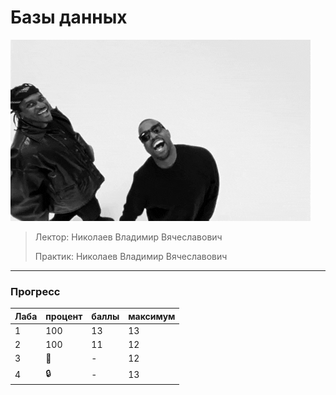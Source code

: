 # Базы данных

![pic](https://github.com/bilyardvmetro/ITMO-System-Application-Software/blob/main/gifs/DBReadme.gif)

> Лектор: Николаев Владимир Вячеславович
>
> Практик: Николаев Владимир Вячеславович


---

### Прогресс
| Лаба | процент | баллы | максимум |
| ---- | ------- | ----- | -------- | 
|   1  |   100   |   13  |    13    |
|   2  |   100   |   11  |    12    |
|   3  |    🚧   |   -   |    12    |
|   4  |  :lock: |   -   |    13    |
